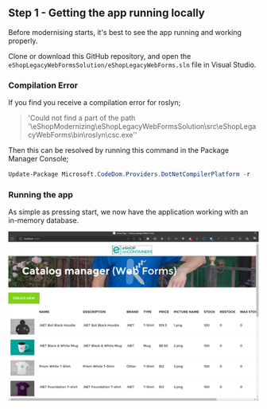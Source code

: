 ## Step 1 - Getting the app running locally

Before modernising starts, it's best to see the app running and working properly.

Clone or download this GitHub repository, and open the `eShopLegacyWebFormsSolution/eShopLegacyWebForms.sln` file in Visual Studio.

### Compilation Error

If you find you receive a compilation error for roslyn;
> 'Could not find a part of the path '\eShopModernizing\eShopLegacyWebFormsSolution\src\eShopLegacyWebForms\bin\roslyn\csc.exe''

Then this can be resolved by running this command in the Package Manager Console;

```powershell
Update-Package Microsoft.CodeDom.Providers.DotNetCompilerPlatform -r
```

### Running the app

As simple as pressing start, we now have the application working with an in-memory database.

![working legacy app](docassets/legacyAppScreenshot.png)
